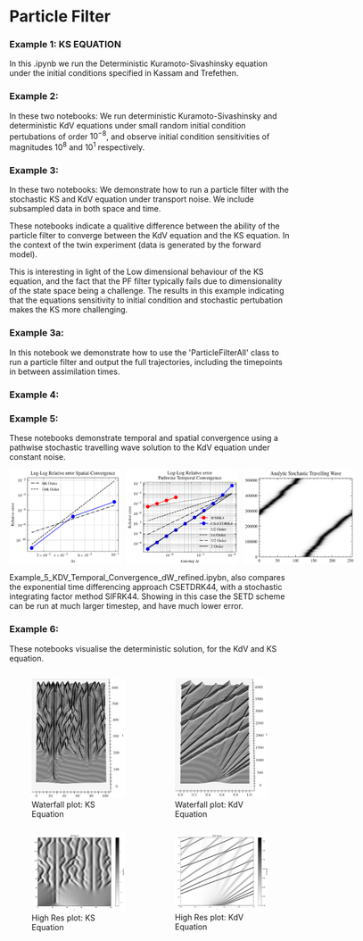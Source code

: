 # Particle Filter


### Example 1: KS EQUATION
In this .ipynb we run the Deterministic Kuramoto-Sivashinsky equation under the initial conditions specified in Kassam and Trefethen. 

### Example 2: 
In these two notebooks: We run deterministic Kuramoto-Sivashinsky and deterministic KdV equations under small random initial condition pertubations of order $10^{-8}$, and observe initial condition sensitivities of magnitudes $10^{8}$ and $10^{1}$ respectively.  

### Example 3: 
In these two notebooks: We demonstrate how to run a particle filter with the stochastic KS and KdV equation under transport noise. We include subsampled data in both space and time. 

These notebooks indicate a qualitive difference between the ability of the particle filter to converge between the KdV equation and the KS equation. In the context of the twin experiment (data is generated by the forward model). 

This is interesting in light of the Low dimensional behaviour of the KS equation, and the fact that the PF filter typically fails due to dimensionality of the state space being a challenge. The results in this example indicating that the equations sensitivity to initial condition and stochastic pertubation makes the KS more challenging. 

### Example 3a:
In this notebook we demonstrate how to use the 'ParticleFilterAll' class to run a particle filter and output the full trajectories, including the timepoints in between assimilation times. 

### Example 4: 


### Example 5: 
These notebooks demonstrate temporal and spatial convergence using a pathwise stochastic travelling wave solution to the KdV equation under constant noise. 

<div style="display: flex; flex-direction: row; gap: 10px;">
    <img src="Saving/convergence_space.png" alt="drawing" width="200"/>
    <img src="Saving/Temporal_convergence_Refined.png" alt="drawing" width="200"/>
    <img src="Saving/Analytic_Steep_Travelling_Wave.png" alt="drawing" width="200"/>
</div>


Example_5_KDV_Temporal_Convergence_dW_refined.ipybn, also compares the exponential time differencing approach CSETDRK44, with a stochastic integrating factor method SIFRK44. Showing in this case the SETD scheme can be run at much larger timestep, and have much lower error. 

### Example 6: 
These notebooks visualise the deterministic solution, for the KdV and KS equation. 

<div style="display: flex; flex-direction: row; gap: 10px;">
    <figure>
        <img src="Saving/Cropped_KS.png" alt="drawing" width="200"/>
        <figcaption>Waterfall plot: KS Equation</figcaption>
    </figure>
    <figure>
        <img src="Saving/Cropped_KdV.png" alt="drawing" width="200"/>
        <figcaption>Waterfall plot: KdV Equation</figcaption>
    </figure>
</div>

<div style="display: flex; flex-direction: row; gap: 10px;">
    <figure>
        <img src="Saving/KS_High_res.png" alt="drawing" width="200"/>
        <figcaption>High Res plot: KS Equation</figcaption>
    </figure>
    <figure>
        <img src="Saving/KdV_High_res.png" alt="drawing" width="200"/>
        <figcaption>High Res plot: KdV Equation</figcaption>
    </figure>
</div>



